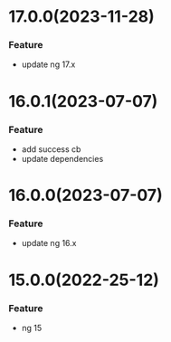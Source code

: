 # 17.0.0(2023-11-28)

### Feature

- update ng 17.x

<a name="16.0.0"></a>

# 16.0.1(2023-07-07)

### Feature

- add success cb
- update dependencies

# 16.0.0(2023-07-07)

### Feature

- update ng 16.x

<a name="16.0.0"></a>


# 15.0.0(2022-25-12)

### Feature
- ng 15

<a name="15.0.0"></a>
